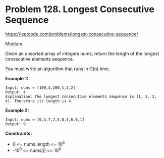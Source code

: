# Problem 128. Longest Consecutive Sequence
<https://leetcode.com/problems/longest-consecutive-sequence/>

Medium

Given an unsorted array of integers nums, return the length of the longest consecutive elements sequence.

You must write an algorithm that runs in O(n) time.

**Example 1:**

    Input: nums = [100,4,200,1,3,2]
    Output: 4
    Explanation: The longest consecutive elements sequence is [1, 2, 3, 4]. Therefore its length is 4.

**Example 2:**

    Input: nums = [0,3,7,2,5,8,4,6,0,1]
    Output: 9

**Constraints:**

* 0 <= nums.length <= 10<sup>5</sup>
* -10<sup>9</sup> <= nums[i] <= 10<sup>9</sup>
